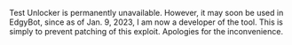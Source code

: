 Test Unlocker is permanently unavailable. However, it may soon be used in EdgyBot, since as of Jan. 9, 2023, I am now a developer of the tool. 
This is simply to prevent patching of this exploit. Apologies for the inconvenience.
